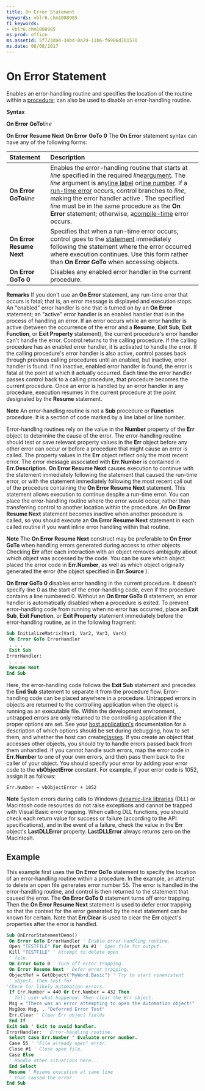 ```yaml
---
title: On Error Statement
keywords: vblr6.chm1008985
f1_keywords:
- vblr6.chm1008985
ms.prod: office
ms.assetid: 5f723da4-34bd-0a29-11b6-f6986d701570
ms.date: 06/08/2017
---
```



# On Error Statement

Enables an error-handling routine and specifies the location of the routine within a [procedure](vbe-glossary.md); can also be used to disable an error-handling routine.

 **Syntax**

 **On Error** **GoTo**_line_

 **On Error** **Resume Next**
 **On Error** **GoTo** **0**
The  **On Error** statement syntax can have any of the following forms:


|**Statement**|**Description**|
|:-----|:-----|
|**On Error GoTo**_line_|Enables the error-handling routine that starts at  _line_ specified in the required _line_[argument](vbe-glossary.md). The  _line_ argument is any[line label](vbe-glossary.md) or[line number](vbe-glossary.md). If a [run-time error](vbe-glossary.md) occurs, control branches to _line_, making the error handler active _._ The specified _line_ must be in the same procedure as the **On Error** statement; otherwise, a[compile-time](vbe-glossary.md) error occurs.|
|**On Error Resume Next**|Specifies that when a run-time error occurs, control goes to the [statement](vbe-glossary.md) immediately following the statement where the error occurred where execution continues. Use this form rather than **On Error GoTo** when accessing objects.|
|**On Error GoTo 0**|Disables any enabled error handler in the current procedure.|
 **Remarks**
If you don't use an  **On Error** statement, any run-time error that occurs is fatal; that is, an error message is displayed and execution stops.
An "enabled" error handler is one that is turned on by an  **On Error** statement; an "active" error handler is an enabled handler that is in the process of handling an error. If an error occurs while an error handler is active (between the occurrence of the error and a **Resume**, **Exit Sub**, **Exit Function**, or **Exit Property** statement), the current procedure's error handler can't handle the error. Control returns to the calling procedure. If the calling procedure has an enabled error handler, it is activated to handle the error. If the calling procedure's error handler is also active, control passes back through previous calling procedures until an enabled, but inactive, error handler is found. If no inactive, enabled error handler is found, the error is fatal at the point at which it actually occurred. Each time the error handler passes control back to a calling procedure, that procedure becomes the current procedure. Once an error is handled by an error handler in any procedure, execution resumes in the current procedure at the point designated by the **Resume** statement.

 **Note**  An error-handling routine is not a  **Sub** procedure or **Function** procedure. It is a section of code marked by a line label or line number.

Error-handling routines rely on the value in the  **Number** property of the **Err** object to determine the cause of the error. The error-handling routine should test or save relevant property values in the **Err** object before any other error can occur or before a procedure that might cause an error is called. The property values in the **Err** object reflect only the most recent error. The error message associated with **Err.Number** is contained in **Err.Description**.
 **On Error Resume Next** causes execution to continue with the statement immediately following the statement that caused the run-time error, or with the statement immediately following the most recent call out of the procedure containing the **On Error Resume Next** statement. This statement allows execution to continue despite a run-time error. You can place the error-handling routine where the error would occur, rather than transferring control to another location within the procedure. An **On Error Resume Next** statement becomes inactive when another procedure is called, so you should execute an **On Error Resume Next** statement in each called routine if you want inline error handling within that routine.

 **Note**  The  **On Error Resume Next** construct may be preferable to **On Error GoTo** when handling errors generated during access to other objects. Checking **Err** after each interaction with an object removes ambiguity about which object was accessed by the code. You can be sure which object placed the error code in **Err.Number**, as well as which object originally generated the error (the object specified in **Err.Source** ).

 **On Error GoTo 0** disables error handling in the current procedure. It doesn't specify line 0 as the start of the error-handling code, even if the procedure contains a line numbered 0. Without an **On Error GoTo 0** statement, an error handler is automatically disabled when a procedure is exited.
To prevent error-handling code from running when no error has occurred, place an  **Exit Sub**, **Exit Function**, or **Exit Property** statement immediately before the error-handling routine, as in the following fragment:



```vb
Sub InitializeMatrix(Var1, Var2, Var3, Var4) 
 On Error GoTo ErrorHandler 
 . . . 
 Exit Sub 
ErrorHandler: 
 . . . 
 Resume Next 
End Sub
```

Here, the error-handling code follows the  **Exit Sub** statement and precedes the **End Sub** statement to separate it from the procedure flow. Error-handling code can be placed anywhere in a procedure.
Untrapped errors in objects are returned to the controlling application when the object is running as an executable file. Within the development environment, untrapped errors are only returned to the controlling application if the proper options are set. See your [host application's](vbe-glossary.md) documentation for a description of which options should be set during debugging, how to set them, and whether the host can create[classes](vbe-glossary.md).
If you create an object that accesses other objects, you should try to handle errors passed back from them unhandled. If you cannot handle such errors, map the error code in  **Err.Number** to one of your own errors, and then pass them back to the caller of your object. You should specify your error by adding your error code to the **vbObjectError** constant. For example, if your error code is 1052, assign it as follows:



```
Err.Number = vbObjectError + 1052 

```


 **Note**  System errors during calls to Windows [dynamic-link libraries](vbe-glossary.md) (DLL) or Macintosh code resources do not raise exceptions and cannot be trapped with Visual Basic error trapping. When calling DLL functions, you should check each return value for success or failure (according to the API specifications), and in the event of a failure, check the value in the **Err** object's **LastDLLError** property. **LastDLLError** always returns zero on the Macintosh.


## Example

This example first uses the  **On Error GoTo** statement to specify the location of an error-handling routine within a procedure. In the example, an attempt to delete an open file generates error number 55. The error is handled in the error-handling routine, and control is then returned to the statement that caused the error. The **On Error GoTo 0** statement turns off error trapping. Then the **On Error Resume Next** statement is used to defer error trapping so that the context for the error generated by the next statement can be known for certain. Note that **Err.Clear** is used to clear the **Err** object's properties after the error is handled.


```vb
Sub OnErrorStatementDemo() 
 On Error GoTo ErrorHandler ' Enable error-handling routine. 
 Open "TESTFILE" For Output As #1 ' Open file for output. 
 Kill "TESTFILE" ' Attempt to delete open 
 ' file. 
 On Error Goto 0 ' Turn off error trapping. 
 On Error Resume Next ' Defer error trapping. 
 ObjectRef = GetObject("MyWord.Basic") ' Try to start nonexistent 
 ' object, then test for 
'Check for likely Automation errors. 
 If Err.Number = 440 Or Err.Number = 432 Then 
 ' Tell user what happened. Then clear the Err object. 
 Msg = "There was an error attempting to open the Automation object!" 
 MsgBox Msg, , "Deferred Error Test" 
 Err.Clear ' Clear Err object fields 
 End If 
Exit Sub ' Exit to avoid handler. 
ErrorHandler: ' Error-handling routine. 
 Select Case Err.Number ' Evaluate error number. 
 Case 55 ' "File already open" error. 
 Close #1 ' Close open file. 
 Case Else 
 ' Handle other situations here... 
 End Select 
 Resume ' Resume execution at same line 
 ' that caused the error. 
End Sub
```



